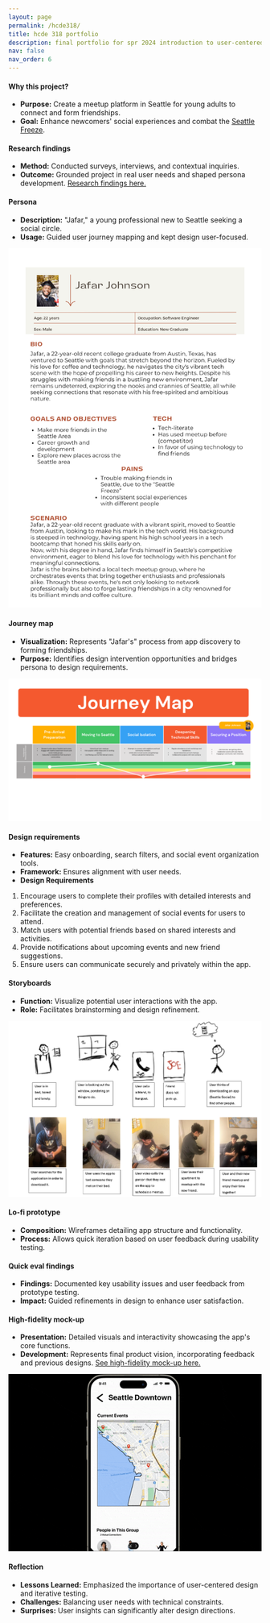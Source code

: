 ```yaml
---
layout: page
permalink: /hcde318/
title: hcde 318 portfolio
description: final portfolio for spr 2024 introduction to user-centered design 
nav: false
nav_order: 6
---
```


#### Why this project?
- **Purpose:** Create a meetup platform in Seattle for young adults to connect and form friendships.
- **Goal:** Enhance newcomers' social experiences and combat the [Seattle Freeze](https://en.wikipedia.org/wiki/Seattle_Freeze).

#### Research findings
- **Method:** Conducted surveys, interviews, and contextual inquiries.
- **Outcome:** Grounded project in real user needs and shaped persona development. [Research findings here.](../assets/pdf/hcde318/UserResearch.pdf)

#### Persona
- **Description:** "Jafar," a young professional new to Seattle seeking a social circle.
- **Usage:** Guided user journey mapping and kept design user-focused.

<img src="../assets/img/hcde318/persona.png" alt="Sample Image" style="max-width: 100%; height: 50%;">

#### Journey map
- **Visualization:** Represents "Jafar's" process from app discovery to forming friendships.
- **Purpose:** Identifies design intervention opportunities and bridges persona to design requirements.

<img src="../assets/img/hcde318/journeymap.png" alt="Sample Image" style="max-width: 100%; height: auto;">

#### Design requirements
- **Features:** Easy onboarding, search filters, and social event organization tools.
- **Framework:** Ensures alignment with user needs.
- **Design Requirements**
1. Encourage users to complete their profiles with detailed interests and preferences.
2. Facilitate the creation and management of social events for users to attend.
3. Match users with potential friends based on shared interests and activities.
4. Provide notifications about upcoming events and new friend suggestions.
5. Ensure users can communicate securely and privately within the app.


#### Storyboards
- **Function:** Visualize potential user interactions with the app.
- **Role:** Facilitates brainstorming and design refinement. 

<img src="../assets/img/hcde318/storyboard.png" alt="Sample Image" style="max-width: 100%; height: auto;">


#### Lo-fi prototype
- **Composition:** Wireframes detailing app structure and functionality.
- **Process:** Allows quick iteration based on user feedback during usability testing.

#### Quick eval findings
- **Findings:** Documented key usability issues and user feedback from prototype testing.
- **Impact:** Guided refinements in design to enhance user satisfaction.

#### High-fidelity mock-up
- **Presentation:** Detailed visuals and interactivity showcasing the app's core functions.
- **Development:** Represents final product vision, incorporating feedback and previous designs. [See high-fidelity mock-up here.](https://www.figma.com/proto/MtbbnMuszjHysJohxtSqTD/Seattle-Social?page-id=1%3A2&node-id=1-4&starting-point-node-id=1%3A4&t=QXciZJfk3oyyEHCF-1)

<img src="../assets/img/hcde318/hifi.gif" alt="Sample Image" style="max-width: 100%; height: auto;">

#### Reflection
- **Lessons Learned:** Emphasized the importance of user-centered design and iterative testing.
- **Challenges:** Balancing user needs with technical constraints.
- **Surprises:** User insights can significantly alter design directions.
